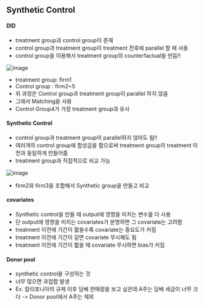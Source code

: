 ## Synthetic Control
#### DID
* treatment group과 control group이 존재
* control group과 treatment group이 treatment 전후에 parallel 할 때 사용
* control group을 이용해서 treatment group의 counterfactual을 만듬!!

![image](https://github.com/hkyoo52/Causal-Inference/assets/63588046/a32619c1-7abf-4e1c-a0f3-1d0b7aaabf61)
  * treatment group: firm1
  * Control group : firm2~5
* 위 과정은 Control group과 treatment group이 parallel 하지 않음
* 그래서 Matching을 사용
* Control Group4가 가장 treatment group과 유사

#### Synthetic Control
* control group과 treatment group이 parallel하지 않아도 됨!!
* 여러개의 control group에 합성곱을 함으로써 treatment group의 treatment 이전과 동일하게 만들어줌
* treatment group과 직접적으로 비교 가능
  
![image](https://github.com/hkyoo52/Causal-Inference/assets/63588046/95b80d07-cc17-41c1-bb50-bfe4e5bf8c09)
* firm2와 firm3을 조합해서 Synthetic group을 만들고 비교



#### covariates
* Synthetic control을 만들 때 output에 영향을 미치는 변수를 다 사용
* 단 output에 영향을 미치는 covariates가 분명하면 그 covariate는 고려함
 * treatment 이전에 기간이 짧을수록 covariate는 중요도가 커짐
  * treatment 이전에 기간이 길면 covariate 무시해도 됨
  * treatment 이전에 기간이 짧을 때 covariate 무시하면 bias가 커짐

#### Donor pool
* synthetic control을 구성하는 것
* 너무 많으면 과접합 발생
* Ex. 캴리포니아의 규제 이후 담배 판매량을 보고 싶은데 A주는 담배 세금이 너무 크다 -> Donor pool에서 A주는 제외

  
